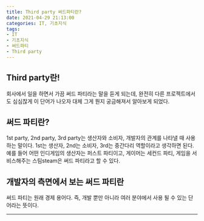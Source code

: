 ```yaml
---
title: Third party 써드파티란?     
date: 2021-04-29 21:13:00
categories: IT, 기초지식 
tags:
- IT
- 기초지식
- 써드파티
- Third party 
---
```


## Third party란!
회사에서 일을 하면서 가끔 써드 파티라는 말을 듣게 되는데, 완전히 다른 프로젝트에서도 심심찮게 이 단어가 나오자 대체 그게 뭔지 궁금해져서 알아보게 되었다.  

## 써드 파티란?    
1st party, 2nd party, 3rd party는 생산자와 소비자, 개발자의 관계를 나타낼 때 사용하는 말이다. 1st는 생산자, 2nd는 소비자, 3rd는 중간다리 역할이라고 생각하면 된다.  
예를 들어 어떤 인디게임의 생산자는 퍼스트 파티이고, 게이머는 세컨드 파티, 게임을 서비스해주는 스팀steam은 써드 파티라고 할 수 있다.  

## 개발자의 측면에서 보는 써드 파티란  
써드 파티는 원래 경제 용어다. 즉, 개발 뿐만 아니라 여러 분야에서 사용 될 수 있는 단어라는 뜻이다. 

---
